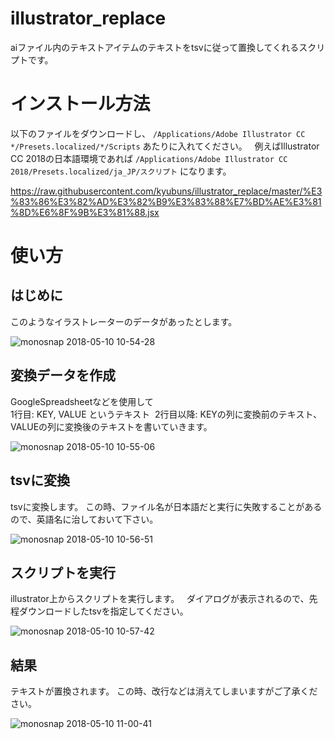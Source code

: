 # illustrator_replace

aiファイル内のテキストアイテムのテキストをtsvに従って置換してくれるスクリプトです。

# インストール方法

以下のファイルをダウンロードし、 `/Applications/Adobe Illustrator CC */Presets.localized/*/Scripts` あたりに入れてください。  
例えばIllustrator CC 2018の日本語環境であれば
`/Applications/Adobe Illustrator CC 2018/Presets.localized/ja_JP/スクリプト` になります。

https://raw.githubusercontent.com/kyubuns/illustrator_replace/master/%E3%83%86%E3%82%AD%E3%82%B9%E3%83%88%E7%BD%AE%E3%81%8D%E6%8F%9B%E3%81%88.jsx

# 使い方

## はじめに

このようなイラストレーターのデータがあったとします。

![monosnap 2018-05-10 10-54-28](https://user-images.githubusercontent.com/961165/39848184-85831f40-5440-11e8-9b5b-b9cb58792a34.png)

## 変換データを作成

GoogleSpreadsheetなどを使用して  
1行目: KEY, VALUE というテキスト  
2行目以降: KEYの列に変換前のテキスト、VALUEの列に変換後のテキストを書いていきます。

![monosnap 2018-05-10 10-55-06](https://user-images.githubusercontent.com/961165/39848200-9be23b5e-5440-11e8-8a85-97f4367941ec.png)

## tsvに変換

tsvに変換します。
この時、ファイル名が日本語だと実行に失敗することがあるので、英語名に治しておいて下さい。

![monosnap 2018-05-10 10-56-51](https://user-images.githubusercontent.com/961165/39848255-dc589e6c-5440-11e8-8297-36b2356f7b61.png)

## スクリプトを実行

illustrator上からスクリプトを実行します。  
ダイアログが表示されるので、先程ダウンロードしたtsvを指定してください。

![monosnap 2018-05-10 10-57-42](https://user-images.githubusercontent.com/961165/39848271-fc4374ae-5440-11e8-919f-4b84149714d2.png)

## 結果

テキストが置換されます。
この時、改行などは消えてしまいますがご了承ください。

![monosnap 2018-05-10 11-00-41](https://user-images.githubusercontent.com/961165/39848343-64b1f75e-5441-11e8-9dbe-2c7400cc6d50.png)
